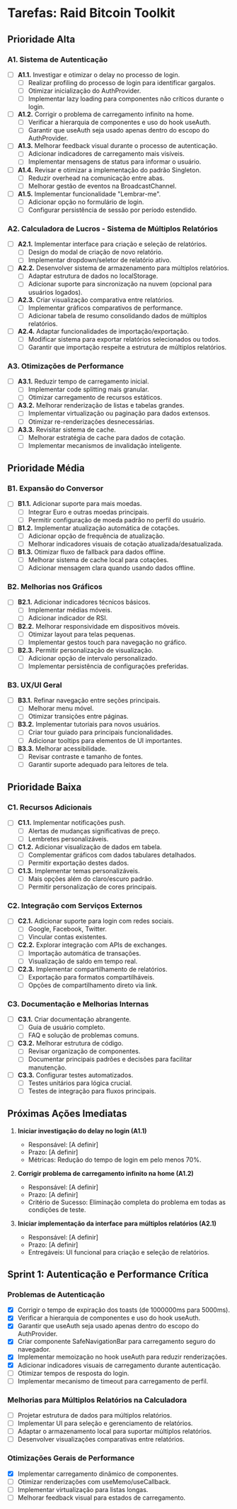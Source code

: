 # Tarefas: Raid Bitcoin Toolkit

## Prioridade Alta

### A1. Sistema de Autenticação
- [ ] **A1.1.** Investigar e otimizar o delay no processo de login.
  - [ ] Realizar profiling do processo de login para identificar gargalos.
  - [ ] Otimizar inicialização do AuthProvider.
  - [ ] Implementar lazy loading para componentes não críticos durante o login.
- [ ] **A1.2.** Corrigir o problema de carregamento infinito na home.
  - [ ] Verificar a hierarquia de componentes e uso do hook useAuth.
  - [ ] Garantir que useAuth seja usado apenas dentro do escopo do AuthProvider.
- [ ] **A1.3.** Melhorar feedback visual durante o processo de autenticação.
  - [ ] Adicionar indicadores de carregamento mais visíveis.
  - [ ] Implementar mensagens de status para informar o usuário.
- [ ] **A1.4.** Revisar e otimizar a implementação do padrão Singleton.
  - [ ] Reduzir overhead na comunicação entre abas.
  - [ ] Melhorar gestão de eventos na BroadcastChannel.
- [ ] **A1.5.** Implementar funcionalidade "Lembrar-me".
  - [ ] Adicionar opção no formulário de login.
  - [ ] Configurar persistência de sessão por período estendido.

### A2. Calculadora de Lucros - Sistema de Múltiplos Relatórios
- [ ] **A2.1.** Implementar interface para criação e seleção de relatórios.
  - [ ] Design do modal de criação de novo relatório.
  - [ ] Implementar dropdown/seletor de relatório ativo.
- [ ] **A2.2.** Desenvolver sistema de armazenamento para múltiplos relatórios.
  - [ ] Adaptar estrutura de dados no localStorage.
  - [ ] Adicionar suporte para sincronização na nuvem (opcional para usuários logados).
- [ ] **A2.3.** Criar visualização comparativa entre relatórios.
  - [ ] Implementar gráficos comparativos de performance.
  - [ ] Adicionar tabela de resumo consolidando dados de múltiplos relatórios.
- [ ] **A2.4.** Adaptar funcionalidades de importação/exportação.
  - [ ] Modificar sistema para exportar relatórios selecionados ou todos.
  - [ ] Garantir que importação respeite a estrutura de múltiplos relatórios.

### A3. Otimizações de Performance
- [ ] **A3.1.** Reduzir tempo de carregamento inicial.
  - [ ] Implementar code splitting mais granular.
  - [ ] Otimizar carregamento de recursos estáticos.
- [ ] **A3.2.** Melhorar renderização de listas e tabelas grandes.
  - [ ] Implementar virtualização ou paginação para dados extensos.
  - [ ] Otimizar re-renderizações desnecessárias.
- [ ] **A3.3.** Revisitar sistema de cache.
  - [ ] Melhorar estratégia de cache para dados de cotação.
  - [ ] Implementar mecanismos de invalidação inteligente.

## Prioridade Média

### B1. Expansão do Conversor
- [ ] **B1.1.** Adicionar suporte para mais moedas.
  - [ ] Integrar Euro e outras moedas principais.
  - [ ] Permitir configuração de moeda padrão no perfil do usuário.
- [ ] **B1.2.** Implementar atualização automática de cotações.
  - [ ] Adicionar opção de frequência de atualização.
  - [ ] Melhorar indicadores visuais de cotação atualizada/desatualizada.
- [ ] **B1.3.** Otimizar fluxo de fallback para dados offline.
  - [ ] Melhorar sistema de cache local para cotações.
  - [ ] Adicionar mensagem clara quando usando dados offline.

### B2. Melhorias nos Gráficos
- [ ] **B2.1.** Adicionar indicadores técnicos básicos.
  - [ ] Implementar médias móveis.
  - [ ] Adicionar indicador de RSI.
- [ ] **B2.2.** Melhorar responsividade em dispositivos móveis.
  - [ ] Otimizar layout para telas pequenas.
  - [ ] Implementar gestos touch para navegação no gráfico.
- [ ] **B2.3.** Permitir personalização de visualização.
  - [ ] Adicionar opção de intervalo personalizado.
  - [ ] Implementar persistência de configurações preferidas.

### B3. UX/UI Geral
- [ ] **B3.1.** Refinar navegação entre seções principais.
  - [ ] Melhorar menu móvel.
  - [ ] Otimizar transições entre páginas.
- [ ] **B3.2.** Implementar tutoriais para novos usuários.
  - [ ] Criar tour guiado para principais funcionalidades.
  - [ ] Adicionar tooltips para elementos de UI importantes.
- [ ] **B3.3.** Melhorar acessibilidade.
  - [ ] Revisar contraste e tamanho de fontes.
  - [ ] Garantir suporte adequado para leitores de tela.

## Prioridade Baixa

### C1. Recursos Adicionais
- [ ] **C1.1.** Implementar notificações push.
  - [ ] Alertas de mudanças significativas de preço.
  - [ ] Lembretes personalizáveis.
- [ ] **C1.2.** Adicionar visualização de dados em tabela.
  - [ ] Complementar gráficos com dados tabulares detalhados.
  - [ ] Permitir exportação destes dados.
- [ ] **C1.3.** Implementar temas personalizáveis.
  - [ ] Mais opções além do claro/escuro padrão.
  - [ ] Permitir personalização de cores principais.

### C2. Integração com Serviços Externos
- [ ] **C2.1.** Adicionar suporte para login com redes sociais.
  - [ ] Google, Facebook, Twitter.
  - [ ] Vincular contas existentes.
- [ ] **C2.2.** Explorar integração com APIs de exchanges.
  - [ ] Importação automática de transações.
  - [ ] Visualização de saldo em tempo real.
- [ ] **C2.3.** Implementar compartilhamento de relatórios.
  - [ ] Exportação para formatos compartilháveis.
  - [ ] Opções de compartilhamento direto via link.

### C3. Documentação e Melhorias Internas
- [ ] **C3.1.** Criar documentação abrangente.
  - [ ] Guia de usuário completo.
  - [ ] FAQ e solução de problemas comuns.
- [ ] **C3.2.** Melhorar estrutura de código.
  - [ ] Revisar organização de componentes.
  - [ ] Documentar principais padrões e decisões para facilitar manutenção.
- [ ] **C3.3.** Configurar testes automatizados.
  - [ ] Testes unitários para lógica crucial.
  - [ ] Testes de integração para fluxos principais.

## Próximas Ações Imediatas

1. **Iniciar investigação do delay no login (A1.1)**
   - Responsável: [A definir]
   - Prazo: [A definir]
   - Métricas: Redução do tempo de login em pelo menos 70%.

2. **Corrigir problema de carregamento infinito na home (A1.2)**
   - Responsável: [A definir]
   - Prazo: [A definir]
   - Critério de Sucesso: Eliminação completa do problema em todas as condições de teste.

3. **Iniciar implementação da interface para múltiplos relatórios (A2.1)**
   - Responsável: [A definir]
   - Prazo: [A definir]
   - Entregáveis: UI funcional para criação e seleção de relatórios.

## Sprint 1: Autenticação e Performance Crítica

### Problemas de Autenticação

- [x] Corrigir o tempo de expiração dos toasts (de 1000000ms para 5000ms).
- [x] Verificar a hierarquia de componentes e uso do hook useAuth.
- [x] Garantir que useAuth seja usado apenas dentro do escopo do AuthProvider.
- [x] Criar componente SafeNavigationBar para carregamento seguro do navegador.
- [x] Implementar memoização no hook useAuth para reduzir renderizações.
- [x] Adicionar indicadores visuais de carregamento durante autenticação.
- [ ] Otimizar tempos de resposta do login.
- [ ] Implementar mecanismo de timeout para carregamento de perfil.

### Melhorias para Múltiplos Relatórios na Calculadora

- [ ] Projetar estrutura de dados para múltiplos relatórios.
- [ ] Implementar UI para seleção e gerenciamento de relatórios.
- [ ] Adaptar o armazenamento local para suportar múltiplos relatórios.
- [ ] Desenvolver visualizações comparativas entre relatórios.

### Otimizações Gerais de Performance

- [x] Implementar carregamento dinâmico de componentes.
- [ ] Otimizar renderizações com useMemo/useCallback.
- [ ] Implementar virtualização para listas longas.
- [ ] Melhorar feedback visual para estados de carregamento. 